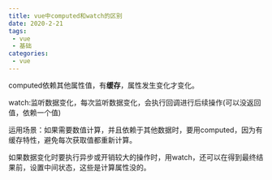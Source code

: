 ```yaml
---
title: vue中computed和watch的区别
date: 2020-2-21
tags:
 - vue
 - 基础
categories:
 - vue
---
```


computed依赖其他属性值，有**缓存**，属性发生变化才变化。

watch:监听数据变化，每次监听数据变化，会执行回调进行后续操作(可以没返回值，依赖一个值)

运用场景：如果需要数值计算，并且依赖于其他数据时，要用computed，因为有缓存特性，避免每次获取值都重新计算。

如果数据变化时要执行异步或开销较大的操作时，用watch，还可以在得到最终结果前，设置中间状态，这些是计算属性没的。